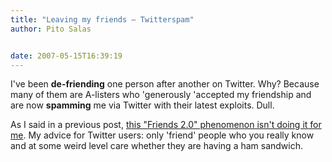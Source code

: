 ```yaml
---
title: "Leaving my friends – Twitterspam"
author: Pito Salas


date: 2007-05-15T16:39:19
---
```




I've been **de-friending** one person after another on Twitter. Why? Because
many of them are A-listers who 'generously 'accepted my friendship and are now
**spamming** me via Twitter with their latest exploits. Dull.

As I said in a previous post, [this "Friends 2.0" phenomenon isn't doing it
for me](</2007/05/07/fad-20-is-twitter-just-another-pr-channel/>). My advice
for Twitter users: only 'friend' people who you really know and at some weird
level care whether they are having a ham sandwich.


